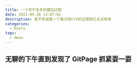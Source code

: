```yaml
---
title: 一个并不复杂的建站过程
date: 2021-05-26 13:07:01
description: 差不多就是一个看文档C+V的过程和亿点点修改
categories:
  - Diary
tags:
  - Hexo
---
```


## 无聊的下午直到发现了 GitPage 抓紧耍一耍
